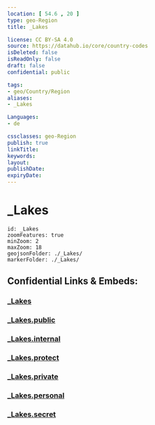 ```yaml
---
location: [ 54.6 , 20 ] 
type: geo-Region
title: _Lakes

license: CC BY-SA 4.0
source: https://datahub.io/core/country-codes
isDeleted: false
isReadOnly: false
draft: false
confidential: public

tags:
- geo/Country/Region
aliases:
- _Lakes

Languages:
- de

cssclasses: geo-Region
publish: true
linkTitle: 
keywords: 
layout: 
publishDate: 
expiryDate: 
---
```


# _Lakes

```leaflet
id: _Lakes
zoomFeatures: true 
minZoom: 2 
maxZoom: 18
geojsonFolder: ./_Lakes/
markerFolder: ./_Lakes/
```


## Confidential Links & Embeds: 

### [_Lakes](/_Standards/Earth/Continent/Europe/Europe~East/Russia/Russia~NorthWest/Kaliningrad~Oblast/_Lakes.md) 

### [_Lakes.public](/_public/Earth/Continent/Europe/Europe~East/Russia/Russia~NorthWest/Kaliningrad~Oblast/_Lakes.public.md) 

### [_Lakes.internal](/_internal/Earth/Continent/Europe/Europe~East/Russia/Russia~NorthWest/Kaliningrad~Oblast/_Lakes.internal.md) 

### [_Lakes.protect](/_protect/Earth/Continent/Europe/Europe~East/Russia/Russia~NorthWest/Kaliningrad~Oblast/_Lakes.protect.md) 

### [_Lakes.private](/_private/Earth/Continent/Europe/Europe~East/Russia/Russia~NorthWest/Kaliningrad~Oblast/_Lakes.private.md) 

### [_Lakes.personal](/_personal/Earth/Continent/Europe/Europe~East/Russia/Russia~NorthWest/Kaliningrad~Oblast/_Lakes.personal.md) 

### [_Lakes.secret](/_secret/Earth/Continent/Europe/Europe~East/Russia/Russia~NorthWest/Kaliningrad~Oblast/_Lakes.secret.md)

